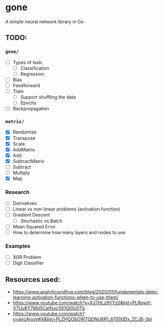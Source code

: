 # gone

A simple neural network library in Go

## TODO:

### `gone/`

- [ ] Types of task:
    - [ ] Classification
    - [ ] Regression
- [ ] Bias
- [ ] Feedforward
- [ ] Train
    - [ ] Support shuffling the data
    - [ ] Epochs
- [ ] Backpropagation

### `matrix/`

- [x] Randomize
- [x] Transpose
- [x] Scale
- [x] AddMatrix
- [x] Add
- [x] SubtractMatrix
- [ ] Subtract
- [ ] Multiply
- [x] Map

### Research

- [ ] Derivatives
- [ ] Linear vs non-linear problems (activation function)
- [ ] Gradient Descent
    - [ ] Stochastic vs Batch
- [ ] Mean Squared Error
- [ ] How to determine how many layers and nodes to use

### Examples

- [ ] XOR Problem
- [ ] Digit Classifier

## Resources used:

- https://www.analyticsvidhya.com/blog/2020/01/fundamentals-deep-learning-activation-functions-when-to-use-them/
- https://www.youtube.com/watch?v=XJ7HLz9VYz0&list=PLRqwX-V7Uu6Y7MdSCaIfsxc561QI0U0Tb
- https://www.youtube.com/watch?v=aircAruvnKk&list=PLZHQObOWTQDNU6R1_67000Dx_ZCJB-3pi
